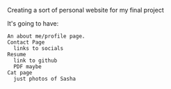 Creating a sort of personal website for my final project

It's going to have:

    An about me/profile page. 
    Contact Page
      links to socials
    Resume
      link to github
      PDF maybe
    Cat page
      just photos of Sasha
  
